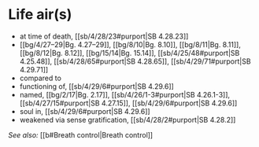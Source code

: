 # Life air(s)

* at time of death, [[sb/4/28/23#purport|SB 4.28.23]]
*  [[bg/4/27–29|Bg. 4.27–29]], [[bg/8/10|Bg. 8.10]], [[bg/8/11|Bg. 8.11]], [[bg/8/12|Bg. 8.12]], [[bg/15/14|Bg. 15.14]], [[sb/4/25/48#purport|SB 4.25.48]], [[sb/4/28/65#purport|SB 4.28.65]], [[sb/4/29/71#purport|SB 4.29.71]]
* compared to 
* functioning of, [[sb/4/29/6#purport|SB 4.29.6]]
* named, [[bg/2/17|Bg. 2.17]], [[sb/4/26/1-3#purport|SB 4.26.1-3]], [[sb/4/27/15#purport|SB 4.27.15]], [[sb/4/29/6#purport|SB 4.29.6]]
* soul in, [[sb/4/29/6#purport|SB 4.29.6]]
* weakened via sense gratification, [[sb/4/28/2#purport|SB 4.28.2]]

*See also:* [[b#Breath control|Breath control]]
